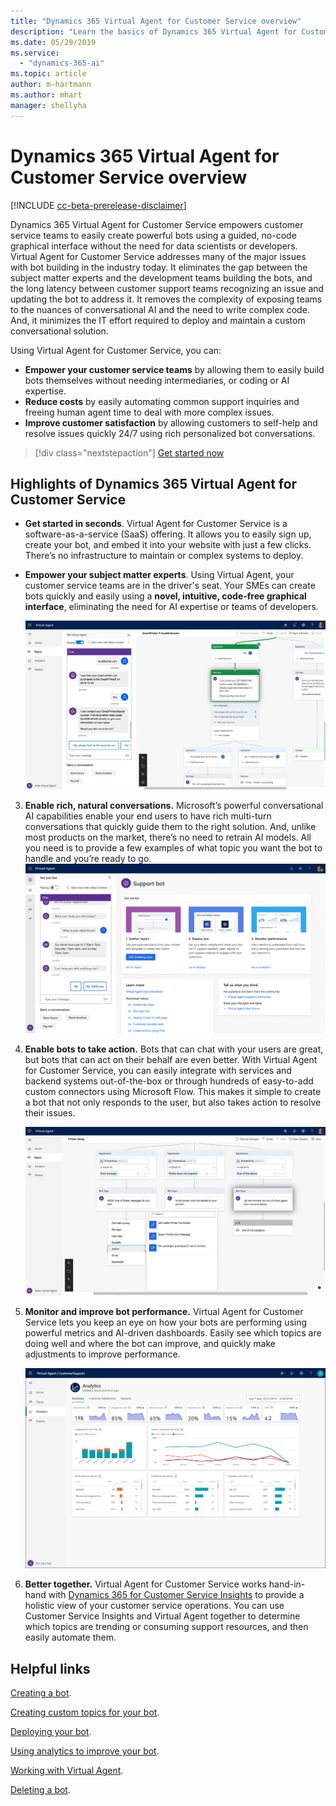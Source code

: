 ```yaml
---
title: "Dynamics 365 Virtual Agent for Customer Service overview"
description: "Learn the basics of Dynamics 365 Virtual Agent for Customer Service."
ms.date: 05/29/2019
ms.service:
  - "dynamics-365-ai"
ms.topic: article
author: m-hartmann
ms.author: mhart
manager: shellyha
---
```


# Dynamics 365 Virtual Agent for Customer Service overview

[!INCLUDE [cc-beta-prerelease-disclaimer](../includes/cc-beta-prerelease-disclaimer.md)]

Dynamics 365 Virtual Agent for Customer Service empowers customer service teams to easily create powerful bots using a guided, no-code graphical interface without the need for data scientists or developers.
Virtual Agent for Customer Service addresses many of the major issues with bot building in the industry today. It eliminates the gap between the subject matter experts and the development teams building the bots, and the long latency between customer support teams recognizing an issue and updating the bot to address it. It removes the complexity of exposing teams to the nuances of conversational AI and the need to write complex code. And, it minimizes the IT effort required to deploy and maintain a custom conversational solution.

Using Virtual Agent for Customer Service, you can: 
- **Empower your customer service teams** by allowing them to easily build bots themselves without needing intermediaries, or coding or AI expertise.
- **Reduce costs** by easily automating common support inquiries and freeing human agent time to deal with more complex issues.
- **Improve customer satisfaction** by allowing customers to self-help and resolve issues quickly 24/7 using rich personalized bot conversations. 

> [!div class="nextstepaction"]
> [Get started now](http://aka.ms/virtual-agent)

## Highlights of Dynamics 365 Virtual Agent for Customer Service

- **Get started in seconds**. Virtual Agent for Customer Service is a software-as-a-service (SaaS) offering. It allows you to easily sign up, create your bot, and embed it into your website with just a few clicks. There’s no infrastructure to maintain or complex systems to deploy. 

- **Empower your subject matter experts**. Using Virtual Agent, your customer service teams are in the driver's seat. Your SMEs can create bots quickly and easily using a **novel, intuitive, code-free graphical interface**, eliminating the need for AI expertise or teams of developers.

    ![No-code interface](media/overview-no-code.png)

3. **Enable rich, natural conversations.** Microsoft’s powerful conversational AI capabilities enable your end users to have rich multi-turn conversations that quickly guide them to the right solution. And, unlike most products on the market, there’s no need to retrain AI models. All you need is to provide a few examples of what topic you want the bot to handle and you’re ready to go.
   ![Natural conversation with a bot](media/overview-conversation.png)
 
4. **Enable bots to take action.** Bots that can chat with your users are great, but bots that can act on their behalf are even better. With Virtual Agent for Customer Service, you can easily integrate with services and backend systems out-of-the-box or through hundreds of easy-to-add custom connectors using Microsoft Flow. This makes it simple to create a bot that not only responds to the user, but also takes action to resolve their issues.
 
    ![Bot actions](media/bot-action-overview.png)

5. **Monitor and improve bot performance.** Virtual Agent for Customer Service lets you keep an eye on how your bots are performing using powerful metrics and AI-driven dashboards. Easily see which topics are doing well and where the bot can improve, and quickly make adjustments to improve performance.  

    ![Analytics page](media/analytics-pane.png)

6. **Better together.** Virtual Agent for Customer Service works hand-in-hand with [Dynamics 365 for Customer Service Insights](https://dynamics.microsoft.com/en-us/ai/customer-service-insights) to provide a holistic view of your customer service operations. You can use Customer Service Insights and Virtual Agent together to determine which topics are trending or consuming support resources, and then easily automate them.

## Helpful links

[Creating a bot](getting-started-create-bot.md).

[Creating custom topics for your bot](getting-started-create-topics.md).

[Deploying your bot](getting-started-deploy.md).

[Using analytics to improve your bot](getting-started-analytics.md).

[Working with Virtual Agent](getting-started-bot-designer.md).

[Deleting a bot](getting-started-delete-bot.md).
